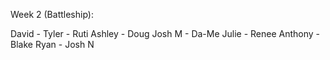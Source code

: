 Week 2 (Battleship):

David -
Tyler - Ruti
Ashley - Doug
Josh M - Da-Me
Julie - Renee
Anthony - Blake
Ryan - Josh N
